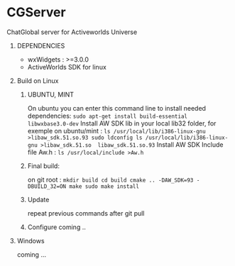 # CGServer

ChatGlobal server for Activeworlds Universe

1. DEPENDENCIES

    - wxWidgets : >=3.0.0
    - ActiveWorlds SDK for linux

1. Build on Linux
    1. UBUNTU, MINT

        On ubuntu you can enter this command line to install needed dependencies:
            ```
            sudo apt-get install build-essential libwxbase3.0-dev
            ```
        Install AW SDK lib in your local lib32 folder, for exemple on ubuntu/mint :
            ```
            ls /usr/local/lib/i386-linux-gnu
            >libaw_sdk.51.so.93
            sudo ldconfig
            ls /usr/local/lib/i386-linux-gnu
            >libaw_sdk.51.so  libaw_sdk.51.so.93
            ```
        Install AW SDK Include file Aw.h :
            ```
            ls /usr/local/include
            >Aw.h
            ```

    1. Final build:

        on git root :
            ```
            mkdir build
            cd build
            cmake .. -DAW_SDK=93 -DBUILD_32=ON
            make
            sudo make install
            ```

    1. Update

        repeat previous commands after git pull

    1. Configure
        coming ..

1. Windows

    coming ...
